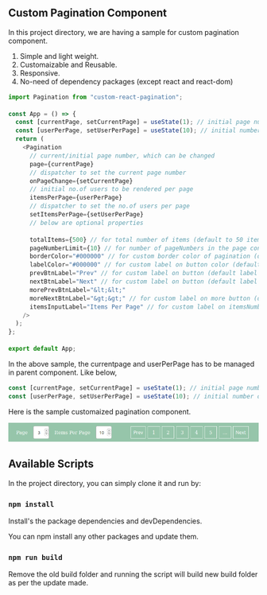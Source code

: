 ## Custom Pagination Component

In this project directory, we are having a sample for custom pagination component.

1. Simple and light weight.
1. Customaizable and Reusable.
1. Responsive.
1. No-need of dependency packages (except react and react-dom)

```javascript
import Pagination from "custom-react-pagination";

const App = () => {
  const [currentPage, setCurrentPage] = useState(1); // initial page number to start.
  const [userPerPage, setUserPerPage] = useState(10); // initial number of users per page to start.
  return (
    <Pagination
      // current/initial page number, which can be changed
      page={currentPage}
      // dispatcher to set the current page number
      onPageChange={setCurrentPage}
      // initial no.of users to be rendered per page
      itemsPerPage={userPerPage}
      // dispatcher to set the no.of users per page
      setItemsPerPage={setUserPerPage}
      // below are optional properties

      totalItems={500} // for total number of items (default to 50 items)
      pageNumberLimit={10} // for number of pageNumbers in the page controller (default to 5 page numbers)
      borderColor="#000000" // for custom border color of pagination (default color "#fff" which is white color)
      labelColor="#000000" // for custom label on button color (default color "#fff" which is white color)
      prevBtnLabel="Prev" // for custom label on button (default label "Prev")
      nextBtnLabel="Next" // for custom label on button (default label "Next")
      morePrevBtnLabel="&lt;&lt;"
      moreNextBtnLabel="&gt;&gt;" // for custom label on more button (default label "&hellip;" which is "..." )
      itemsInputLabel="Items Per Page" // for custom label on itemsNumber input field (default label "Items Per Page")
    />
  );
};

export default App;
```

In the above sample, the currentpage and userPerPage has to be managed in parent component. Like below,

```javascript
const [currentPage, setCurrentPage] = useState(1); // initial page number to start.
const [userPerPage, setUserPerPage] = useState(10); // initial number of users per page to start.
```

Here is the sample customaized pagination component.

![Sample Image](/sample-pagination.png)

## Available Scripts

In the project directory, you can simply clone it and run by:

### `npm install`

Install's the package dependencies and devDependencies.

You can npm install any other packages and update them.

### `npm run build`

Remove the old build folder and running the script will build new build folder as per the update made.
